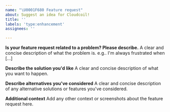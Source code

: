 ```yaml
---
name: "\U0001F680 Feature request"
about: Suggest an idea for Cloudcoil!
title: ''
labels: 'type:enhancement'
assignees: ''

---
```


**Is your feature request related to a problem? Please describe.**
A clear and concise description of what the problem is. e.g.. I'm always frustrated when [...]

**Describe the solution you'd like**
A clear and concise description of what you want to happen.

**Describe alternatives you've considered**
A clear and concise description of any alternative solutions or features you've considered.

**Additional context**
Add any other context or screenshots about the feature request here.
